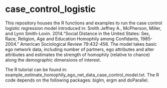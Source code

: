 # case_control_logistic
This repository houses the R functions and examples to run the case control logistic regression model introduced in: Smith Jeffrey A., McPherson, Miller, and Lynn Smith-Lovin.  2014.“Social Distance in the United States: Sex, Race, Religion, Age and Education Homophily among Confidants, 1985-2004.” American Sociological Review 79:432-456. The model takes basic ego network data, including number of partners, ego attributes and alter attributes and estimates the strength of homophily (relative to chance) along the demographic dimensions of interest.

The R tutorial can be found in: example_estimate_homophily_ego_net_data_case_control_model.txt. The R code depends on the following packages: 
biglm, ergm and doParallel. 
